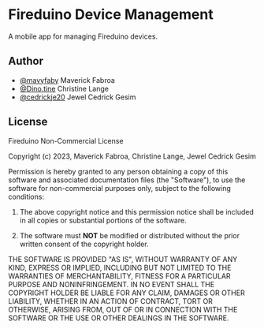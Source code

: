 # Fireduino Device Management

A mobile app for managing Fireduino devices.

## Author

- [@mavyfaby](https://github.com/mavyfaby) Maverick Fabroa
- [@Dino.tine](https://github.com/Christine23) Christine Lange
- [@cedrickje20](https://github.com/cedrickje20) Jewel Cedrick Gesim

## License

Fireduino Non-Commercial License

Copyright (c) 2023, Maverick Fabroa, Christine Lange, Jewel Cedrick Gesim

Permission is hereby granted to any person obtaining a copy
of this software and associated documentation files (the "Software"),
to use the software for non-commercial purposes only,
subject to the following conditions:

1. The above copyright notice and this permission notice shall be included
   in all copies or substantial portions of the software.

2. The software must **NOT** be modified or distributed without the prior
   written consent of the copyright holder.

THE SOFTWARE IS PROVIDED "AS IS", WITHOUT WARRANTY OF ANY KIND, EXPRESS OR
IMPLIED, INCLUDING BUT NOT LIMITED TO THE WARRANTIES OF MERCHANTABILITY,
FITNESS FOR A PARTICULAR PURPOSE AND NONINFRINGEMENT. IN NO EVENT SHALL
THE COPYRIGHT HOLDER BE LIABLE FOR ANY CLAIM, DAMAGES OR OTHER LIABILITY,
WHETHER IN AN ACTION OF CONTRACT, TORT OR OTHERWISE, ARISING FROM, OUT OF OR
IN CONNECTION WITH THE SOFTWARE OR THE USE OR OTHER DEALINGS IN THE SOFTWARE.

